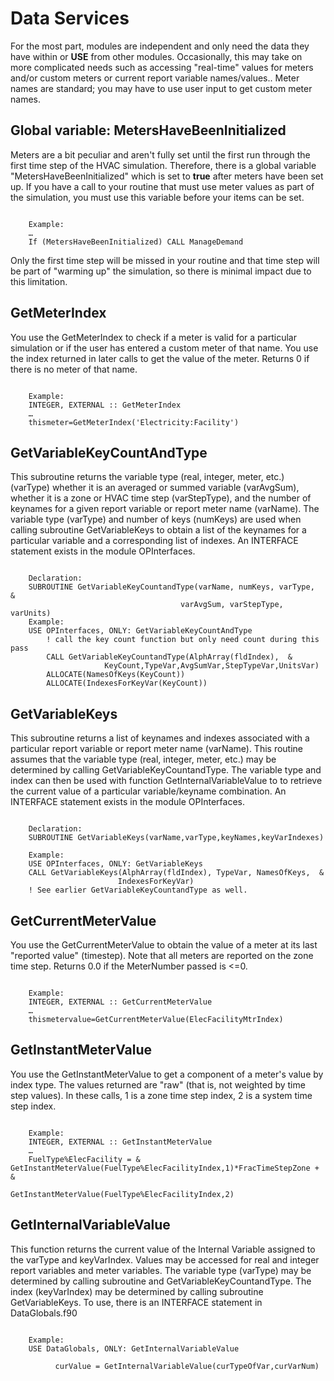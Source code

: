 # Data Services

For the most part, modules are independent and only need the data they have within or **USE** from other modules.  Occasionally, this may take on more complicated needs such as accessing "real-time" values for meters and/or custom meters or current report variable names/values..  Meter names are standard; you may have to use user input to get custom meter names.

## Global variable: MetersHaveBeenInitialized

Meters are a bit peculiar and aren't fully set until the first run through the first time step of the HVAC simulation.  Therefore, there is a global variable "MetersHaveBeenInitialized" which is set to **true** after meters have been set up.  If you have a call to your routine that must use meter values as part of the simulation, you must use this variable before your items can be set.

~~~~~~~~~~~~~~~~~~~~

    Example:
    …
    If (MetersHaveBeenInitialized) CALL ManageDemand
~~~~~~~~~~~~~~~~~~~~

Only the first time step will be missed in your routine and that time step will be part of "warming up" the simulation, so there is minimal impact due to this limitation.

## GetMeterIndex

You use the GetMeterIndex to check if a meter is valid for a particular simulation or if the user has entered a custom meter of that name.  You use the index returned in later calls to get the value of the meter.  Returns 0 if there is no meter of that name.

~~~~~~~~~~~~~~~~~~~~

    Example:
    INTEGER, EXTERNAL :: GetMeterIndex
    …
    thismeter=GetMeterIndex('Electricity:Facility')
~~~~~~~~~~~~~~~~~~~~

## GetVariableKeyCountAndType

This subroutine returns the variable type (real, integer, meter, etc.) (varType) whether it is an averaged or summed variable (varAvgSum), whether it is a zone or HVAC time step (varStepType), and the number of keynames for a given report variable or report meter name (varName).  The variable type (varType) and number of keys (numKeys) are used when calling subroutine GetVariableKeys to obtain a list of the keynames for a particular variable and a corresponding list of indexes.  An INTERFACE statement exists in the module OPInterfaces.

~~~~~~~~~~~~~~~~~~~~

    Declaration:
    SUBROUTINE GetVariableKeyCountandType(varName, numKeys, varType,  &
                                      varAvgSum, varStepType, varUnits)
    Example:
    USE OPInterfaces, ONLY: GetVariableKeyCountAndType
        ! call the key count function but only need count during this pass
        CALL GetVariableKeyCountandType(AlphArray(fldIndex),  &
                     KeyCount,TypeVar,AvgSumVar,StepTypeVar,UnitsVar)
        ALLOCATE(NamesOfKeys(KeyCount))
        ALLOCATE(IndexesForKeyVar(KeyCount))
~~~~~~~~~~~~~~~~~~~~

## GetVariableKeys

This subroutine returns a list of keynames and indexes associated with a particular report variable or report meter name (varName). This routine assumes that the variable type (real, integer, meter, etc.) may be determined by calling GetVariableKeyCountandType.  The variable type and index can then be used with function GetInternalVariableValue to to retrieve the current value of a particular variable/keyname combination.  An INTERFACE statement exists in the module OPInterfaces.

~~~~~~~~~~~~~~~~~~~~

    Declaration:
    SUBROUTINE GetVariableKeys(varName,varType,keyNames,keyVarIndexes)

    Example:
    USE OPInterfaces, ONLY: GetVariableKeys
    CALL GetVariableKeys(AlphArray(fldIndex), TypeVar, NamesOfKeys,  &
                        IndexesForKeyVar)
    ! See earlier GetVariableKeyCountandType as well.
~~~~~~~~~~~~~~~~~~~~

## GetCurrentMeterValue

You use the GetCurrentMeterValue to obtain the value of a meter at its last "reported value" (timestep).  Note that all meters are reported on the zone time step.  Returns 0.0 if the MeterNumber passed is <=0.

~~~~~~~~~~~~~~~~~~~~

    Example:
    INTEGER, EXTERNAL :: GetCurrentMeterValue
    …
    thismetervalue=GetCurrentMeterValue(ElecFacilityMtrIndex)
~~~~~~~~~~~~~~~~~~~~

## GetInstantMeterValue

You use the GetInstantMeterValue to get a component of a meter's value by index type. The values returned are "raw" (that is, not weighted by time step values).  In these calls, 1 is a zone time step index, 2 is a system time step index.

~~~~~~~~~~~~~~~~~~~~

    Example:
    INTEGER, EXTERNAL :: GetInstantMeterValue
    …
    FuelType%ElecFacility = &    GetInstantMeterValue(FuelType%ElecFacilityIndex,1)*FracTimeStepZone + &
                                    GetInstantMeterValue(FuelType%ElecFacilityIndex,2)
~~~~~~~~~~~~~~~~~~~~

## GetInternalVariableValue

This function returns the current value of the Internal Variable assigned to the varType and keyVarIndex.  Values may be accessed for real and integer report variables and meter variables.  The variable type (varType) may be determined by calling subroutine and GetVariableKeyCountandType.  The index (keyVarIndex) may be determined by calling subroutine GetVariableKeys.  To use, there is an INTERFACE statement in DataGlobals.f90

~~~~~~~~~~~~~~~~~~~~

    Example:
    USE DataGlobals, ONLY: GetInternalVariableValue

          curValue = GetInternalVariableValue(curTypeOfVar,curVarNum)
~~~~~~~~~~~~~~~~~~~~